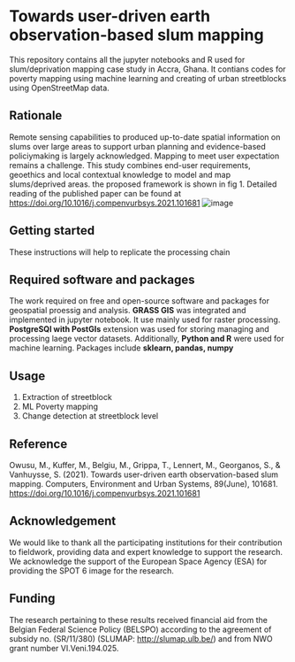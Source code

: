 # Towards user-driven earth observation-based slum mapping
This repository contains all the jupyter notebooks and R used for slum/deprivation mapping case study in Accra, Ghana. It contians codes for poverty mapping using machine learning and creating of urban streetblocks using OpenStreetMap data. 

## Rationale 
Remote sensing capabilities to produced up-to-date spatial information on slums over large areas to support urban planning and evidence-based policiymaking is largely acknowledged. Mapping to meet user expectation remains a challenge. This study combines end-user requirements, geoethics and local contextual knowledge to model and map slums/deprived areas. the proposed framework is shown in fig 1. Detailed reading of the published paper can be found at https://doi.org/10.1016/j.compenvurbsys.2021.101681
![image](https://user-images.githubusercontent.com/66888817/152629297-f82ef5b4-8775-4423-96ff-65f6feb9ec73.png)

## Getting started 
These instructions will help to replicate the processing chain

## Required software and packages 
The work required on free and open-source software and packages for geospatial proessig and analysis. **GRASS GIS** was integrated and implemented in jupyter notebook. It use mainly used for raster processing. **PostgreSQl with PostGIs** extension was used for storing managing and processing laege vector datasets. Additionally, **Python and R** were used for machine learning. Packages include **sklearn, pandas, numpy**

## Usage
1. Extraction of streetblock
2. ML Poverty mapping
3. Change detection at streetblock level  

## Reference
Owusu, M., Kuffer, M., Belgiu, M., Grippa, T., Lennert, M., Georganos, S., & Vanhuysse, S. (2021). Towards user-driven earth observation-based slum mapping. Computers, Environment and Urban Systems, 89(June), 101681. https://doi.org/10.1016/j.compenvurbsys.2021.101681

## Acknowledgement
We would like to thank all the participating institutions for their contribution to fieldwork, providing data and expert knowledge to support the research. We acknowledge the support of the European Space Agency (ESA) for providing the SPOT 6 image for the research.

## Funding
The research pertaining to these results received financial aid from
the Belgian Federal Science Policy (BELSPO) according to the agreement of subsidy no. (SR/11/380) (SLUMAP: http://slumap.ulb.be/) and from NWO grant number VI.Veni.194.025.




